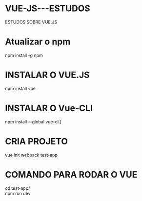 # VUE-JS---ESTUDOS
ESTUDOS SOBRE VUE.JS

# Atualizar o npm
npm install -g npm

# INSTALAR O VUE.JS
npm install vue

# INSTALAR O Vue-CLI
npm install --global vue-cli]

# CRIA PROJETO
vue init webpack test-app

# COMANDO PARA RODAR O VUE
cd test-app/<br>
npm run dev